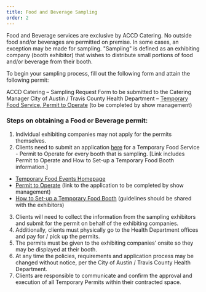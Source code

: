 ```yaml
---
title: Food and Beverage Sampling
order: 2
---
```


Food and Beverage services are exclusive by ACCD Catering. No outside food and/or beverages are permitted on premise. In some cases, an exception may be made for sampling. "Sampling" is defined as an exhibiting company (booth exhibitor) that wishes to distribute small portions of food and/or beverage from their booth.

To begin your sampling process, fill out the following form and attain the following permit:

ACCD Catering – Sampling Request Form to be submitted to the Catering Manager
City of Austin / Travis County Health Department – [Temporary Food Service, Permit to Operate](http://www.austintexas.gov/sites/default/files/files/Health/Environmental/Food/Operational_Permit_Application_TFE_111918.pdf) (to be completed by show management)

### Steps on obtaining a Food or Beverage permit:

1. Individual exhibiting companies may not apply for the permits themselves.
2. Clients need to submit an application [here](https://gcc01.safelinks.protection.outlook.com/?url=https%3A%2F%2Fprotect-us.mimecast.com%2Fs%2FPZajCG683OTqLkzYIKg8GK%3Fdomain%3Dgcc01.safelinks.protection.outlook.com&data=02%7C01%7CLeslie.Barrientos%40austintexas.gov%7C136b80d2889b4ff2d14c08d720271be5%7C5c5e19f6a6ab4b45b1d0be4608a9a67f%7C0%7C0%7C637013224675830478&sdata=3fIiYGp5ZD2D496Iu7LF0frMTshrZZ8Ei59aUuFcRbA%3D&reserved=0) for a Temporary Food Service - Permit to Operate for every booth that is sampling. [Link includes Permit to Operate and How to Set-up a Temporary Food Booth information.]
 - [Temporary Food Events Homepage](http://www.austintexas.gov/department/temporary-food-events)
 - [Permit to Operate](http://www.austintexas.gov/sites/default/files/files/Health/Environmental/Food/Operational_Permit_Application_TFE_111918.pdf) (link to the application to be completed by show management)
 - [How to Set-up a Temporary Food Booth](http://www.austintexas.gov/sites/default/files/files/Health/Environmental/RevisedSite/Requirements_Guide.pdf) (guidelines should be shared with the exhibitors)
3. Clients will need to collect the information from the sampling exhibitors and submit for the permit on behalf of the exhibiting companies. 
4. Additionally, clients must physically go to the Health Department offices and pay for / pick up the permits. 
5. The permits must be given to the exhibiting companies’ onsite so they may be displayed at their booth.
6. At any time the policies, requirements and application process may be changed without notice, per the City of Austin / Travis County Health Department.
7. Clients are responsible to communicate and confirm the approval and execution of all Temporary Permits within their contracted space.
